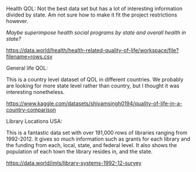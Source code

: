 
Health QOL:
Not the best data set but has a lot of interesting information divided by state. Am not sure how to make it fit the project restrictions however.

*Maybe superimpose health social programs by state and overall health in state?*

https://data.world/health/health-related-quality-of-life/workspace/file?filename=rows.csv

General life QOL:

This is a country level dataset of QOL in different countries. We probably are looking for more state level rather than country, but I thought it was interesting nonetheless.

https://www.kaggle.com/datasets/shivamsingh0194/quality-of-life-in-a-country-comparison

Library Locations USA:

This is a fantastic data set with over 191,000 rows of libraries ranging from 1992-2012. It gives so much information such as grants for each library and the funding from each, local, state, and federal level. It also shows the population of each town the library resides in, and the state.

https://data.world/imls/library-systems-1992-12-survey